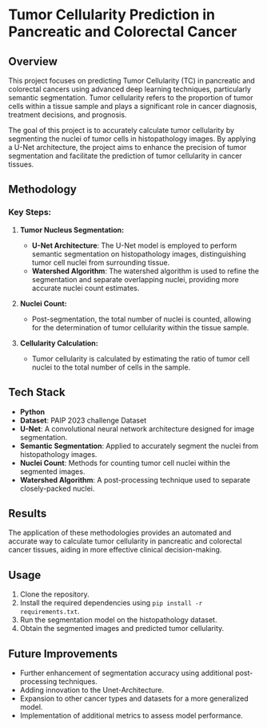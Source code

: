 # Tumor Cellularity Prediction in Pancreatic and Colorectal Cancer

## Overview

This project focuses on predicting Tumor Cellularity (TC) in pancreatic and colorectal cancers using advanced deep learning techniques, particularly semantic segmentation. Tumor cellularity refers to the proportion of tumor cells within a tissue sample and plays a significant role in cancer diagnosis, treatment decisions, and prognosis.

The goal of this project is to accurately calculate tumor cellularity by segmenting the nuclei of tumor cells in histopathology images. By applying a U-Net architecture, the project aims to enhance the precision of tumor segmentation and facilitate the prediction of tumor cellularity in cancer tissues.

## Methodology

### Key Steps:

1. **Tumor Nucleus Segmentation:**
   - **U-Net Architecture**: The U-Net model is employed to perform semantic segmentation on histopathology images, distinguishing tumor cell nuclei from surrounding tissue.
   - **Watershed Algorithm**: The watershed algorithm is used to refine the segmentation and separate overlapping nuclei, providing more accurate nuclei count estimates.

2. **Nuclei Count:**
   - Post-segmentation, the total number of nuclei is counted, allowing for the determination of tumor cellularity within the tissue sample.

3. **Cellularity Calculation:**
   - Tumor cellularity is calculated by estimating the ratio of tumor cell nuclei to the total number of cells in the sample.

## Tech Stack

- **Python**
- **Dataset**: PAIP 2023 challenge Dataset
- **U-Net**: A convolutional neural network architecture designed for image segmentation.
- **Semantic Segmentation**: Applied to accurately segment the nuclei from histopathology images.
- **Nuclei Count**: Methods for counting tumor cell nuclei within the segmented images.
- **Watershed Algorithm**: A post-processing technique used to separate closely-packed nuclei.

## Results

The application of these methodologies provides an automated and accurate way to calculate tumor cellularity in pancreatic and colorectal cancer tissues, aiding in more effective clinical decision-making.

## Usage

1. Clone the repository.
2. Install the required dependencies using `pip install -r requirements.txt`.
3. Run the segmentation model on the histopathology dataset.
4. Obtain the segmented images and predicted tumor cellularity.

## Future Improvements

- Further enhancement of segmentation accuracy using additional post-processing techniques.
- Adding innovation to the Unet-Architecture.
- Expansion to other cancer types and datasets for a more generalized model.
- Implementation of additional metrics to assess model performance.
